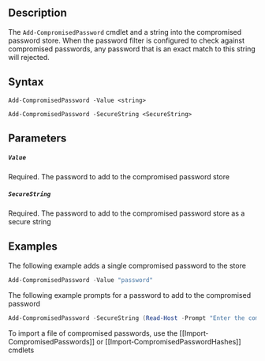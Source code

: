 ## Description
The ```Add-CompromisedPassword``` cmdlet and a string into the compromised password store. When the password filter is configured to check against compromised passwords, any password that is an exact match to this string will rejected.

## Syntax
```
Add-CompromisedPassword -Value <string>

Add-CompromisedPassword -SecureString <SecureString>
```
## Parameters
##### `Value`
Required. The password to add to the compromised password store 

##### `SecureString`
Required. The password to add to the compromised password store as a secure string

## Examples
The following example adds a single compromised password to the store
```powershell
Add-CompromisedPassword -Value "password"
```

The following example prompts for a password to add to the compromised password
```powershell
Add-CompromisedPassword -SecureString (Read-Host -Prompt "Enter the compromised password to add to the store" -AsSecureString)
```

To import a file of compromised passwords, use the [[Import‐CompromisedPasswords]] or [[Import‐CompromisedPasswordHashes]] cmdlets
